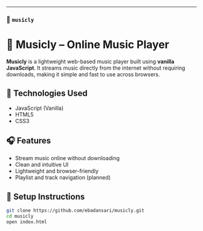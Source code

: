 ---

### 📁 `musicly`


# 🎵 Musicly – Online Music Player

**Musicly** is a lightweight web-based music player built using **vanilla JavaScript**. It streams music directly from the internet without requiring downloads, making it simple and fast to use across browsers.

## 🚀 Technologies Used
- JavaScript (Vanilla)
- HTML5
- CSS3

## 🎧 Features
- Stream music online without downloading
- Clean and intuitive UI
- Lightweight and browser-friendly
- Playlist and track navigation (planned)

## 🔧 Setup Instructions
```bash
git clone https://github.com/ebadansari/musicly.git
cd musicly
open index.html